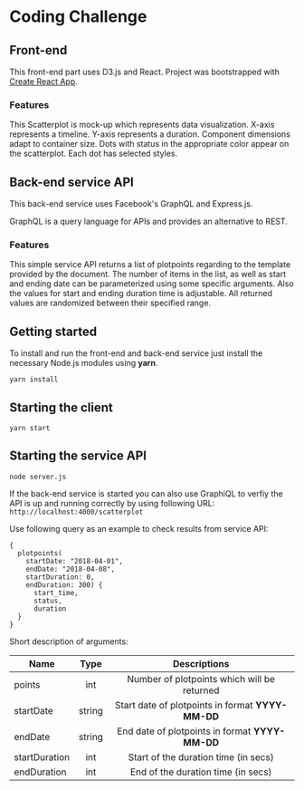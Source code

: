 # Coding Challenge

## Front-end 

This front-end part uses D3.js and React. Project was bootstrapped with [Create React App](https://github.com/facebookincubator/create-react-app).

### Features

This Scatterplot is mock-up which represents data visualization. X-axis represents a timeline. Y-axis represents a duration. Component dimensions adapt to container size. Dots with status in the appropriate color appear on the scatterplot. Each dot has selected styles.

## Back-end service API

This back-end service uses Facebook's GraphQL and Express.js.

GraphQL is a query language for APIs and provides an alternative to REST.

### Features

This simple service API returns a list of plotpoints regarding to the template provided by the document. The number of items in the list, as well as start and ending date can be parameterized using some specific arguments. Also the values for start and ending duration time is adjustable. All returned values are randomized between their specified range.

## Getting started

To install and run the front-end and back-end service just install the necessary Node.js modules using **yarn**.

```
yarn install 
```

## Starting the client

```
yarn start
```

## Starting the service API

```
node server.js
```

If the back-end service is started you can also use GraphiQL to verfiy the API is up and running correctly by using following URL: ```http://localhost:4000/scatterplot```

Use following query as an example to check results from service API:
```
{
  plotpoints(
    startDate: "2018-04-01",
    endDate: "2018-04-08",
    startDuration: 0,
    endDuration: 300) {
      start_time,
      status,
      duration
  }
}
```

Short description of arguments:

|Name|Type|Descriptions|
|-|:-:|:-:|
|points|int|Number of plotpoints which will be returned|
|startDate|string|Start date of plotpoints in format **YYYY-MM-DD**|
|endDate|string|End date of plotpoints in format **YYYY-MM-DD**|
|startDuration|int|Start of the duration time (in secs)|
|endDuration|int|End of the duration time (in secs)|